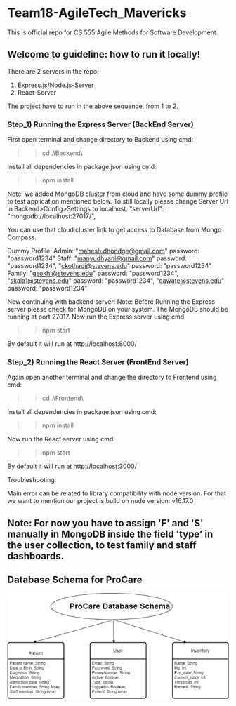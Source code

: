 # Team18-AgileTech_Mavericks
This is official repo for CS 555  Agile Methods for Software Development.

## Welcome to guideline: how to run it locally!

There are 2 servers in the repo:
1) Express.js/Node.js-Server
2) React-Server

The project have to run in the above sequence, from 1 to 2.

### Step_1) Running the Express Server (BackEnd Server)
First open terminal and change directory to Backend using cmd:
>> cd .\Backend\ 

Install all dependencies in package.json using cmd:
>> npm install

Note: we added MongoDB cluster from cloud and have some dummy profile to test application mentioned below. To still locally please change Server Url in Backend>Config>Settings to localhost.
"serverUrl": "mongodb://localhost:27017/",

You can use that cloud cluster link to get access to Database from Mongo Compass.

Dummy Profile:
Admin: "mahesh.dhondge@gmail.com" password: "password1234"
Staff: "manyudhyani@gmail.com" password: "password1234", "ckothadi@stevens.edu" password: "password1234"
Family: "gsokhi@stevens.edu" password: "password1234", "skala1@stevens.edu" password: "password1234", "gawate@stevens.edu" password: "password1234"

Now continuing with backend server:
Note: Before Running the Express server please check for MongoDB on your system. The MongoDB should be running at port 27017.
Now run the Express server using cmd:
>> npm start

By default it will run at http://localhost:8000/

### Step_2) Running the React Server (FrontEnd Server)
Again open another terminal and change the directory to Frontend using cmd:
>> cd .\Frontend\

Install all dependencies in package.json using cmd:
>> npm install

Now run the React server using cmd:
>> npm start

By default it will run at http://localhost:3000/

Troubleshooting:

Main error can be related to library compatibility with node version. For that we want to mention our project is build on node version: v16.17.0

## Note: For now you have to assign 'F' and 'S' manually in MongoDB inside the field 'type' in the user collection, to test family and staff dashboards.

## Database Schema for ProCare

![](database_Schema.png)
